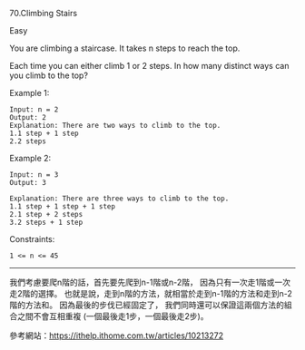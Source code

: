 
70.Climbing Stairs

Easy


You are climbing a staircase. It takes n steps to reach the top.

Each time you can either climb 1 or 2 steps. In how many distinct ways can you climb to the top?

 

Example 1:
``` 
Input: n = 2
Output: 2
Explanation: There are two ways to climb to the top.
1.1 step + 1 step
2.2 steps
``` 
Example 2:
``` 
Input: n = 3
Output: 3

Explanation: There are three ways to climb to the top.
1.1 step + 1 step + 1 step
2.1 step + 2 steps
3.2 steps + 1 step
``` 

Constraints:
``` 
1 <= n <= 45

``` 


__________________________________________________________

我們考慮要爬n階的話，首先要先爬到n-1階或n-2階，
因為只有一次走1階或一次走2階的選擇。
也就是說，走到n階的方法，就相當於走到n-1階的方法和走到n-2階的方法和。
因為最後的步伐已經固定了，
我們同時還可以保證這兩個方法的組合之間不會互相重複
(一個最後走1步，一個最後走2步)。
 
參考網站：https://ithelp.ithome.com.tw/articles/10213272
